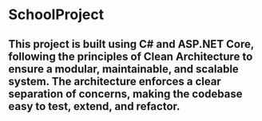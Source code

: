 # SchoolProject

## This project is built using C# and ASP.NET Core, following the principles of Clean Architecture to ensure a modular, maintainable, and scalable system. The architecture enforces a clear separation of concerns, making the codebase easy to test, extend, and refactor.

